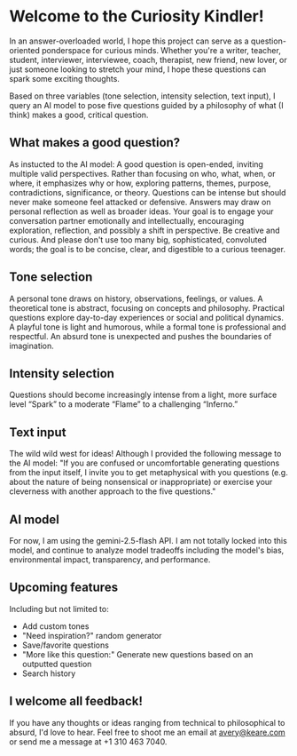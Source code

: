 # Welcome to the Curiosity Kindler!

In an answer-overloaded world, I hope this project can serve as a question-oriented ponderspace for curious minds. Whether you're a writer, teacher, student, interviewer, interviewee, coach, therapist, new friend, new lover, or just someone looking to stretch your mind, I hope these questions can spark some exciting thoughts.

Based on three variables (tone selection, intensity selection, text input), I query an AI model to pose five questions guided by a philosophy of what (I think) makes a good, critical question. 

## What makes a good question?

As instucted to the AI model: A good question is open-ended, inviting multiple valid perspectives. Rather than focusing on who, what, when, or where, it emphasizes why or how, exploring patterns, themes, purpose, contradictions, significance, or theory. Questions can be intense but should never make someone feel attacked or defensive. Answers may draw on personal reflection as well as broader ideas. Your goal is to engage your conversation partner emotionally and intellectually, encouraging exploration, reflection, and possibly a shift in perspective. Be creative and curious. And please don't use too many big, sophisticated, convoluted words; the goal is to be concise, clear, and digestible to a curious teenager. 

## Tone selection

A personal tone draws on history, observations, feelings, or values. 
A theoretical tone is abstract, focusing on concepts and philosophy. 
Practical questions explore day-to-day experiences or social and political dynamics. 
A playful tone is light and humorous, while a formal tone is professional and respectful. 
An absurd tone is unexpected and pushes the boundaries of imagination. 

## Intensity selection

Questions should become increasingly intense from a light, more surface level “Spark” to a moderate “Flame” to a challenging “Inferno.” 

## Text input

The wild wild west for ideas! Although I provided the following message to the AI model: "If you are confused or uncomfortable generating questions from the input itself, I invite you to get metaphysical with you questions (e.g. about the nature of being nonsensical or inappropriate) or exercise your cleverness with another approach to the five questions."

## AI model

For now, I am using the gemini-2.5-flash API. I am not totally locked into this model, and continue to analyze model tradeoffs including the model's bias, environmental impact, transparency, and performance.

## Upcoming features

Including but not limited to:
- Add custom tones
- "Need inspiration?" random generator
- Save/favorite questions
- "More like this question:" Generate new questions based on an outputted question 
- Search history


## I welcome all feedback!

If you have any thoughts or ideas ranging from technical to philosophical to absurd, I'd love to hear. Feel free to shoot me an email at avery@keare.com or send me a message at +1 310 463 7040.

